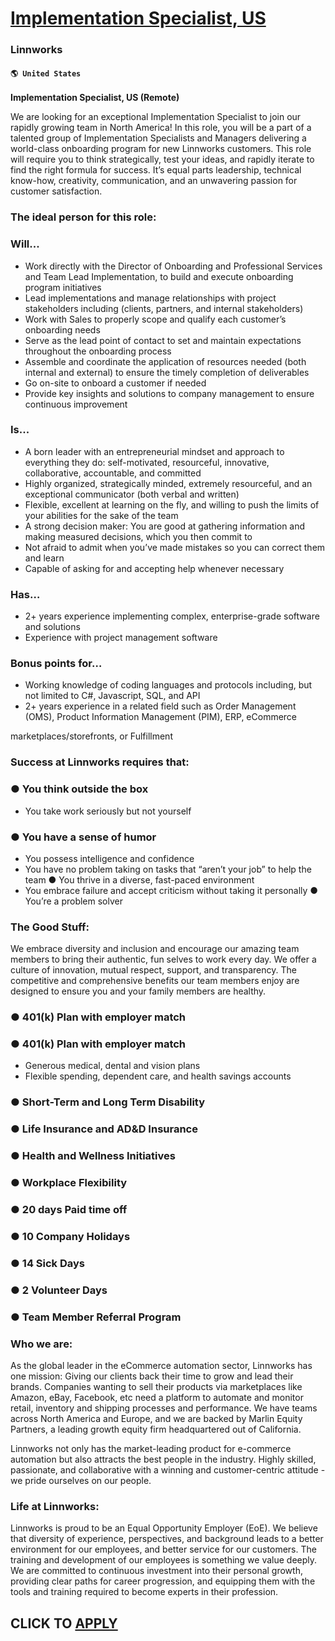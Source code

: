 # [Implementation Specialist, US](https://www.remotewlb.com/apply/implementation-specialist-us)  
### Linnworks  
#### `🌎 United States`  

**Implementation Specialist, US (Remote)**  

We are looking for an exceptional Implementation Specialist to join our rapidly growing team in North America! In this role, you will be a part of a talented group of Implementation Specialists and Managers delivering a world-class onboarding program for new Linnworks customers. This role will require you to think strategically, test your ideas, and rapidly iterate to find the right formula for success. It’s equal parts leadership, technical know-how, creativity, communication, and an unwavering passion for customer satisfaction.

### The ideal person for this role:

### Will...

  * Work directly with the Director of Onboarding and Professional Services and Team Lead Implementation, to build and execute onboarding program initiatives
  * Lead implementations and manage relationships with project stakeholders including (clients, partners, and internal stakeholders) 
  * Work with Sales to properly scope and qualify each customer’s onboarding needs 
  * Serve as the lead point of contact to set and maintain expectations throughout the onboarding process 
  * Assemble and coordinate the application of resources needed (both internal and external) to ensure the timely completion of deliverables 
  * Go on-site to onboard a customer if needed 
  * Provide key insights and solutions to company management to ensure continuous improvement 

### Is...

  * A born leader with an entrepreneurial mindset and approach to everything they do: self-motivated, resourceful, innovative, collaborative, accountable, and committed 
  * Highly organized, strategically minded, extremely resourceful, and an exceptional communicator (both verbal and written) 
  * Flexible, excellent at learning on the fly, and willing to push the limits of your abilities for the sake of the team 
  * A strong decision maker: You are good at gathering information and making measured decisions, which you then commit to 
  * Not afraid to admit when you’ve made mistakes so you can correct them and learn 
  * Capable of asking for and accepting help whenever necessary

### Has…

  * 2+ years experience implementing complex, enterprise-grade software and solutions 
  * Experience with project management software 

### Bonus points for…

  * Working knowledge of coding languages and protocols including, but not limited to C#, Javascript, SQL, and API 
  * 2+ years experience in a related field such as Order Management (OMS), Product Information Management (PIM), ERP, eCommerce 

marketplaces/storefronts, or Fulfillment

### Success at Linnworks requires that:

### ● You think outside the box

  * You take work seriously but not yourself 

### ● You have a sense of humor

  * You possess intelligence and confidence 
  * You have no problem taking on tasks that “aren’t your job” to help the team ● You thrive in a diverse, fast-paced environment 
  * You embrace failure and accept criticism without taking it personally ● You’re a problem solver 

### The Good Stuff:

We embrace diversity and inclusion and encourage our amazing team members to bring their authentic, fun selves to work every day. We offer a culture of innovation, mutual respect, support, and transparency. The competitive and comprehensive benefits our team members enjoy are designed to ensure you and your family members are healthy.

### ● 401(k) Plan with employer match

### ● 401(k) Plan with employer match

  * Generous medical, dental and vision plans
  * Flexible spending, dependent care, and health savings accounts

### ● Short-Term and Long Term Disability

### ● Life Insurance and AD&D Insurance

### ● Health and Wellness Initiatives

### ● Workplace Flexibility

### ● 20 days Paid time off

### ● 10 Company Holidays

### ● 14 Sick Days

### ● 2 Volunteer Days

### ● Team Member Referral Program

### Who we are:

As the global leader in the eCommerce automation sector, Linnworks has one mission: Giving our clients back their time to grow and lead their brands. Companies wanting to sell their products via marketplaces like Amazon, eBay, Facebook, etc need a platform to automate and monitor retail, inventory and shipping processes and performance. We have teams across North America and Europe, and we are backed by Marlin Equity Partners, a leading growth equity firm headquartered out of California.

Linnworks not only has the market-leading product for e-commerce automation but also attracts the best people in the industry. Highly skilled, passionate, and collaborative with a winning and customer-centric attitude - we pride ourselves on our people.

### Life at Linnworks:

Linnworks is proud to be an Equal Opportunity Employer (EoE). We believe that diversity of experience, perspectives, and background leads to a better environment for our employees, and better service for our customers. The training and development of our employees is something we value deeply. We are committed to continuous investment into their personal growth, providing clear paths for career progression, and equipping them with the tools and training required to become experts in their profession.

  
## CLICK TO [APPLY](https://www.remotewlb.com/apply/implementation-specialist-us)


